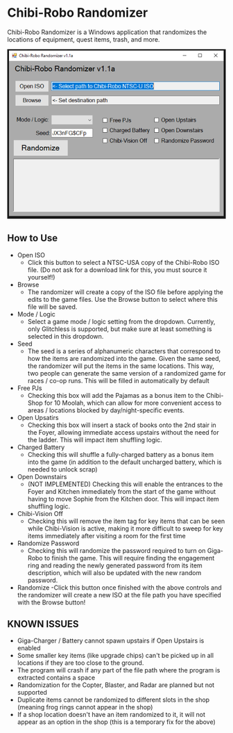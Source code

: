 # Chibi-Robo Randomizer

Chibi-Robo Randomizer is a Windows application that randomizes the locations of equipment, quest items, trash, and more.

![Screencap of Randomizer GUI](/Randomizer/interfaceIMG.PNG)

## How to Use

- Open ISO
  - Click this button to select a NTSC-USA copy of the Chibi-Robo ISO file. (Do not ask for a download link for this, you must source it yourself!)
- Browse
  - The randomizer will create a copy of the ISO file before applying the edits to the game files. Use the Browse button to select where this file will be saved.
- Mode / Logic
  - Select a game mode / logic setting from the dropdown. Currently, only Glitchless is supported, but make sure at least something is selected in this dropdown.
- Seed
  - The seed is a series of alphanumeric characters that correspond to how the items are randomized into the game. Given the same seed, the randomizer will put the items in the same locations. This way, two people can generate the same version of a randomized game for races / co-op runs. This will be filled in automatically by default
- Free PJs
  - Checking this box will add the Pajamas as a bonus item to the Chibi-Shop for 10 Moolah, which can allow for more convenient access to areas / locations blocked by day/night-specific events.
- Open Upsatirs
  - Checking this box will insert a stack of books onto the 2nd stair in the Foyer, allowing immediate access upstairs without the need for the ladder. This will impact item shuffling logic.
- Charged Battery
  - Checking this will shuffle a fully-charged battery as a bonus item into the game (in addition to the default uncharged battery, which is needed to unlock scrap)
- Open Downstairs
  - (NOT IMPLEMENTED) Checking this will enable the entrances to the Foyer and Kitchen immediately from the start of the game without having to move Sophie from the Kitchen door. This will impact item shuffling logic.
- Chibi-Vision Off
  - Checking this will remove the item tag for key items that can be seen while Chibi-Vision is active, making it more difficult to sweep for key items immediately after visiting a room for the first time
- Randomize Password
  - Checking this will randomize the password required to turn on Giga-Robo to finish the game. This will require finding the engagement ring and reading the newly generated password from its item description, which will also be updated with the new random password. 
- Randomize
  -Click this button once finished with the above controls and the randomizer will create a new ISO at the file path you have specified with the Browse button!
  
## KNOWN ISSUES

- Giga-Charger / Battery cannot spawn upstairs if Open Upstairs is enabled
- Some smaller key items (like upgrade chips) can't be picked up in all locations if they are too close to the ground.
- The program will crash if any part of the file path where the program is extracted contains a space
- Randomization for the Copter, Blaster, and Radar are planned but not supported
- Duplicate items cannot be randomized to different slots in the shop (meaning frog rings cannot appear in the shop)
- If a shop location doesn't have an item randomized to it, it will not appear as an option in the shop (this is a temporary fix for the above)
